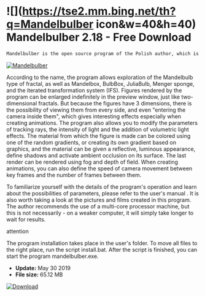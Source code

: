 # ![](https://tse2.mm.bing.net/th?q=Mandelbulber icon&w=40&h=40) Mandelbulber 2.18 - Free Download

```sh
Mandelbulber is the open source program of the Polish author, which is becoming more and more popular, which enables a virtual tour of three-dimensional fractals.
```
[![Mandelbulber](https://gallery.dpcdn.pl/imgc/Tools/2898/g_-_420x350_1.5_-_x20110525160423_00.PNG)](https://softexe.net/win/multimedia/other/mandelbulber:adcd.html)

According to the name, the program allows exploration of the Mandelbulb type of fractal, as well as Mandelbox, BulbBox, JuliaBulb, Menger sponge, and the iterated transformation system (IFS). Figures rendered by the program can be enlarged indefinitely in the preview window, just like two-dimensional fractals. But because the figures have 3 dimensions, there is the possibility of viewing them from every side, and even "entering the camera inside them", which gives interesting effects especially when creating animations. The program also allows you to modify the parameters of tracking rays, the intensity of light and the addition of volumetric light effects. The material from which the figure is made can be colored using one of the random gradients, or creating its own gradient based on graphics, and the material can be given a reflective, luminous appearance, define shadows and activate ambient occlusion on its surface. The last render can be rendered using fog and depth of field. When creating animations, you can also define the speed of camera movement between key frames and the number of frames between them. 
 
 
 To familiarize yourself with the details of the program's operation and learn about the possibilities of parameters, please refer to the user's manual . It is also worth taking a look at the pictures and films created in this program. The author recommends the use of a multi-core processor machine, but this is not necessarily - on a weaker computer, it will simply take longer to wait for results.
 
 attention
 
 The program installation takes place in the user's folder. To move all files to the right place, run the script install.bat. After the script is finished, you can start the program mandelbulber.exe.


- **Update:** May 30 2019
- **File size:** 65.12 MB

[![Download](https://cdn.softexe.net/static/img/download.png)](https://softexe.net/win/multimedia/other/mandelbulber:adcd.html)

